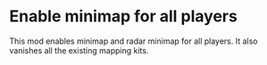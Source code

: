 # Enable minimap for all players

This mod enables minimap and radar minimap for all players. It also vanishes all the existing mapping kits.
